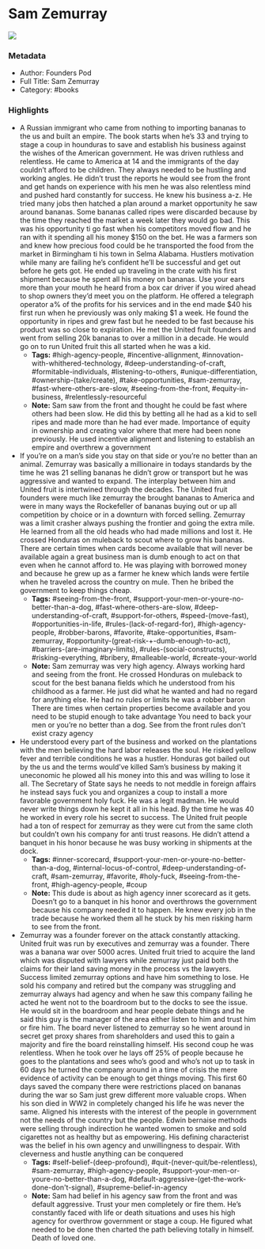 # Sam Zemurray

![](https://readwise-assets.s3.amazonaws.com/static/images/default-book-icon-4.11327a2af05a.png)

### Metadata

- Author: Founders Pod 
- Full Title: Sam Zemurray
- Category: #books

### Highlights

- A Russian immigrant who came from nothing to importing bananas to the us and built an empire. The book starts when he’s 33 and trying to stage a coup in hounduras to save and establish his business against the wishes of the American government. He was driven ruthless and relentless. He came to America at 14 and the immigrants of the day couldn’t afford to be children. They always needed to be hustling and working angles. He didn’t trust the reports he would see from the front and get hands on experience with his men he was also relentless mind and pushed hard constantly for success. He knew his business a-z. He tried many jobs then hatched a plan around a market opportunity he saw around bananas. Some bananas called ripes were discarded because by the time they reached the market a week later they would go bad. This was his opportunity ti go fast when his competitors moved flow and he ran with it spending all his money $150 on the bet. He was a farmers son and knew how precious food could be he transported the food from the market in Birmingham ti his town in Selma Alabama. Hustlers motivation while many are failing he’s confident he’ll be successful and get out before he gets got. He ended up traveling in the crate with his first shipment because he spent all his money on bananas. Use your ears more than your mouth he heard from a box car driver if you wired ahead to shop owners they’d meet you on the platform. He offered a telegraph operator a% of the profits for his services and in the end made $40 his first run when he previously was only making $1 a week. He found the opportunity in ripes and grew fast but he needed to be fast because his product was so close to expiration. He met the United fruit founders and went from selling 20k bananas to over a million in a decade. He would go on to run United fruit this all started when he was a kid.
    - **Tags:** #high-agency-people, #incentive-allignment, #innovation-with-whithered-technology, #deep-understanding-of-craft, #formitable-individuals, #listening-to-others, #unique-differentiation, #ownership-(take/create), #take-opportunities, #sam-zemurray, #fast-where-others-are-slow, #seeing-from-the-front, #equity-in-business, #relentlessly-resourceful
    - **Note:** Sam saw from the front and thought he could be fast where others had been slow. He did this by betting all he had as a kid to sell ripes and made more than he had ever made. Importance of equity in ownership and creating valor where that mere had been none previously.
      He used incentive alignment and listening to establish an empire and overthrew a government
- If you’re on a man’s side you stay on that side or you’re no better than an animal. Zemurray was basically a millionaire in todays standards by the time he was 21 selling bananas he didn’t grow or transport but he was aggressive and wanted to expand. The interplay between him and United fruit is intertwined through the decades. The United fruit founders were much like zemurray the brought bananas to America and were in many ways the Rockefeller of bananas buying out or up all competition by choice or in a downturn with forced selling. Zemurray was a limit crasher always pushing the frontier and going the extra mile. He learned from all the old heads who had made millions and lost it. He crossed Honduras on muleback to scout where to grow his bananas. There are certain times when cards become available that will never be available again a great business man is dumb enough to act on that even when he cannot afford to. He was playing with borrowed money and because he grew up as a farmer he knew which lands were fertile when he traveled across the country on mule. Then he bribed the government to keep things cheap.
    - **Tags:** #seeing-from-the-front, #support-your-men-or-youre-no-better-than-a-dog, #fast-where-others-are-slow, #deep-understanding-of-craft, #support-for-others, #speed-(move-fast), #opportunities-in-life, #rules-(lack-of-regard-for), #high-agency-people, #robber-barons, #favorite, #take-opportunities, #sam-zemurray, #opportunity-(great-risk-+-dumb-enough-to-act), #barriers-(are-imaginary-limits), #rules-(social-constructs), #risking-everything, #bribery, #malleable-world, #create-your-world
    - **Note:** Sam zemurray was very high agency. Always working hard and seeing from the front. He crossed Honduras on muleback to scout for the best banana fields which he understood from his childhood as a farmer. He just did what he wanted and had no regard for anything else. He had no rules or limits he was a robber baron
      There are times when certain properties become available and you need to be stupid enough to take advantage
      You need to back your men or you’re no better than a dog. See from the front rules don't exist crazy agency
- He understood every part of the business and worked on the plantations with the men believing the hard labor releases the soul. He risked yellow fever and terrible conditions he was a hustler. Honduras got bailed out by the us and the terms would’ve killed Sam’s business by making it uneconomic he plowed all his money into this and was willing to lose it all. The Secretary of State says he needs to not meddle in foreign affairs he instead says fuck you and organizes a coup to install a more favorable government holy fuck. He was a legit madman. He would never write things down he kept it all in his head. By the time he was 40 he worked in every role his secret to success. The United fruit people had a ton of respect for zemurray as they were cut from the same cloth but couldn’t own his company for anti trust reasons. He didn’t attend a banquet in his honor because he was busy working in shipments at the dock.
    - **Tags:** #inner-scorecard, #support-your-men-or-youre-no-better-than-a-dog, #internal-locus-of-control, #deep-understanding-of-craft, #sam-zemurray, #favorite, #holy-fuck, #seeing-from-the-front, #high-agency-people, #coup
    - **Note:** This dude is about as high agency inner scorecard as it gets. Doesn’t go to a banquet in his honor and overthrows the government because his company needed it to happen. He knew every job in the trade because he worked them all he stuck by his men risking harm to see from the front.
- Zemurray was a founder forever on the attack constantly attacking. United fruit was run by executives and zemurray was a founder. There was a banana war over 5000 acres. United fruit tried to acquire the land which was disputed with lawyers while zemurray just paid both the claims for their land saving money in the process vs the lawyers. Success limited zemurray options and have him something to lose. He sold his company and retired but the company was struggling and zemurray always had agency and when he saw this company failing he acted he went not to the boardroom but to the docks to see the issue. He would sit in the boardroom and hear people debate things and he said this guy is the manager of the area either listen to him and trust him or fire him. The board never listened to zemurray so he went around in secret get proxy shares from shareholders and used this to gain a majority and fire the board reinstalling himself. His second coup he was relentless. When he took over he lays off 25% of people because he goes to the plantations and sees who’s good and who’s not up to task in 60 days he turned the company around in a time of crisis the mere evidence of activity can be enough to get things moving. This first 60 days saved the company there were restrictions placed on bananas during the war so Sam just grew different more valuable crops. When his son died in WW2 in completely changed his life he was never the same. Aligned his interests with the interest of the people in government not the needs of the country but the people. Edwin bernaise methods were selling through indirection he wanted women to smoke and sold cigarettes not as healthy but as empowering. His defining characterist was the belief in his own agency and unwillingness to despair. With cleverness and hustle anything can be conquered
    - **Tags:** #self-belief-(deep-profound), #quit-(never-quit/be-relentless), #sam-zemurray, #high-agency-people, #support-your-men-or-youre-no-better-than-a-dog, #default-aggressive-(get-the-work-done-don't-signal), #supreme-belief-in-agency
    - **Note:** Sam had belief in his agency saw from the front and was default aggressive. Trust your men completely or fire them. He’s constantly faced with life or death situations and uses his high agency for overthrow government or stage a coup. He figured what needed to be done then charted the path believing totally in himself. Death of loved one.
